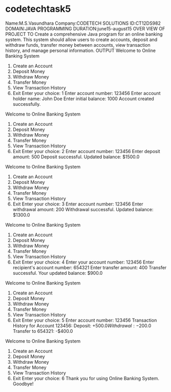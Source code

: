 # codetechtask5
Name:M.S.Vasundhara 
Company:CODETECH SOLUTIONS 
ID:CT12DS982 DOMAIN:JAVA PROGRAMMING
DURATION:june15-august15 OVER VIEW OF PROJECT
 TO Create a comprehensive Java program for an online banking system. This system should
allow users to create accounts, deposit and withdraw funds, transfer money between
accounts, view transaction history, and manage personal information.
OUTPUT
Welcome to Online Banking System
1. Create an Account
2. Deposit Money
3. Withdraw Money
4. Transfer Money
5. View Transaction History
6. Exit
Enter your choice: 1
Enter account number: 123456
Enter account holder name: John Doe
Enter initial balance: 1000
Account created successfully.

Welcome to Online Banking System
1. Create an Account
2. Deposit Money
3. Withdraw Money
4. Transfer Money
5. View Transaction History
6. Exit
Enter your choice: 2
Enter account number: 123456
Enter deposit amount: 500
Deposit successful. Updated balance: $1500.0

Welcome to Online Banking System
1. Create an Account
2. Deposit Money
3. Withdraw Money
4. Transfer Money
5. View Transaction History
6. Exit
Enter your choice: 3
Enter account number: 123456
Enter withdrawal amount: 200
Withdrawal successful. Updated balance: $1300.0

Welcome to Online Banking System
1. Create an Account
2. Deposit Money
3. Withdraw Money
4. Transfer Money
5. View Transaction History
6. Exit
Enter your choice: 4
Enter your account number: 123456
Enter recipient's account number: 654321
Enter transfer amount: 400
Transfer successful.
Your updated balance: $900.0

Welcome to Online Banking System
1. Create an Account
2. Deposit Money
3. Withdraw Money
4. Transfer Money
5. View Transaction History
6. Exit
Enter your choice: 5
Enter account number: 123456
Transaction History for Account 123456:
Deposit: +$500.0
Withdrawal: -$200.0
Transfer to 654321: -$400.0

Welcome to Online Banking System
1. Create an Account
2. Deposit Money
3. Withdraw Money
4. Transfer Money
5. View Transaction History
6. Exit
Enter your choice: 6
Thank you for using Online Banking System. Goodbye!
